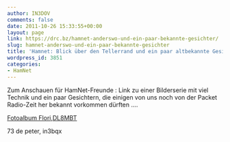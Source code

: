 ```yaml
---
author: IN3DOV
comments: false
date: 2011-10-26 15:33:55+00:00
layout: page
link: https://drc.bz/hamnet-anderswo-und-ein-paar-bekannte-gesichter/
slug: hamnet-anderswo-und-ein-paar-bekannte-gesichter
title: 'Hamnet: Blick über den Tellerrand und ein paar altbekannte Gesichter'
wordpress_id: 3851
categories:
- HamNet
---
```


Zum Anschauen für HamNet-Freunde :
Link zu einer Bilderserie mit viel Technik und ein paar Gesichtern, die einigen von uns noch von der Packet Radio-Zeit her bekannt vorkommen dürften ....

[Fotoalbum Flori,DL8MBT](http://www.radlherr.de/c10/2010-09-29-hamnet-install/)

73 de peter, in3bqx
